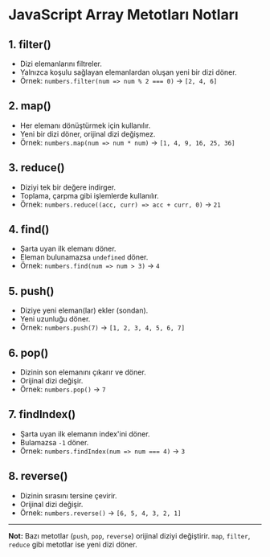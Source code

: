 # JavaScript Array Metotları Notları

## 1. filter()
- Dizi elemanlarını filtreler.
- Yalnızca koşulu sağlayan elemanlardan oluşan yeni bir dizi döner.
- Örnek: `numbers.filter(num => num % 2 === 0)` → `[2, 4, 6]`

## 2. map()
- Her elemanı dönüştürmek için kullanılır.
- Yeni bir dizi döner, orijinal dizi değişmez.
- Örnek: `numbers.map(num => num * num)` → `[1, 4, 9, 16, 25, 36]`

## 3. reduce()
- Diziyi tek bir değere indirger.
- Toplama, çarpma gibi işlemlerde kullanılır.
- Örnek: `numbers.reduce((acc, curr) => acc + curr, 0)` → `21`

## 4. find()
- Şarta uyan ilk elemanı döner.
- Eleman bulunamazsa `undefined` döner.
- Örnek: `numbers.find(num => num > 3)` → `4`

## 5. push()
- Diziye yeni eleman(lar) ekler (sondan).
- Yeni uzunluğu döner.
- Örnek: `numbers.push(7)` → `[1, 2, 3, 4, 5, 6, 7]`

## 6. pop()
- Dizinin son elemanını çıkarır ve döner.
- Orijinal dizi değişir.
- Örnek: `numbers.pop()` → `7`

## 7. findIndex()
- Şarta uyan ilk elemanın index'ini döner.
- Bulamazsa `-1` döner.
- Örnek: `numbers.findIndex(num => num === 4)` → `3`

## 8. reverse()
- Dizinin sırasını tersine çevirir.
- Orijinal dizi değişir.
- Örnek: `numbers.reverse()` → `[6, 5, 4, 3, 2, 1]`

---

**Not:** Bazı metotlar (`push`, `pop`, `reverse`) orijinal diziyi değiştirir. `map`, `filter`, `reduce` gibi metotlar ise yeni dizi döner.
